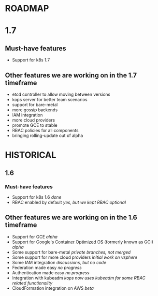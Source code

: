 # ROADMAP

# 1.7

## Must-have features

* Support for k8s 1.7
 
## Other features we are working on in the 1.7 timeframe

* etcd controller to allow moving between versions
* kops server for better team scenarios
* support for bare-metal
* more gossip backends
* IAM integration
* more cloud providers
* promote GCE to stable
* RBAC policies for all components
* bringing rolling-update out of alpha

# HISTORICAL

## 1.6

### Must-have features

* Support for k8s 1.6 _done_
* RBAC enabled by default _yes, but we kept RBAC optional_

## Other features we are working on in the 1.6 timeframe

* Support for GCE _alpha_
* Support for Google's [Container Optimized OS](https://cloud.google.com/container-optimized-os) (formerly known as GCI) _alpha_
* Some support for bare-metal _private branches, not merged_
* Some support for more cloud providers _initial work on vsphere_
* Some IAM integration _discussions, but no code_
* Federation made easy _no progress_
* Authentication made easy _no progress_
* Integration with kubeadm _kops now uses kubeadm for some RBAC related functionality_
* CloudFormation integration on AWS _beta_


